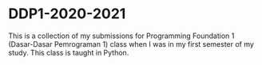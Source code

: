 # DDP1-2020-2021
This is a collection of my submissions for Programming Foundation 1 (Dasar-Dasar Pemrograman 1) class when I was in my first semester of my study. This class is taught in Python.
